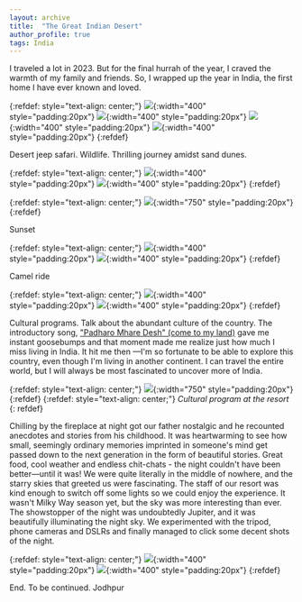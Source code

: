 ```yaml
---
layout: archive
title:  "The Great Indian Desert"
author_profile: true
tags: India
---
```


I traveled a lot in 2023. But for the final hurrah of the year, I craved the warmth of my family and friends. So, I wrapped up the year in India, the first home I have ever known and loved. 

{:refdef: style="text-align: center;"}
![](/images/Manvar1.jpg){:width="400" style="padding:20px"}
![](/images/Manvar2.jpg){:width="400" style="padding:20px"}
![](/images/Manvar3.jpg){:width="400" style="padding:20px"}
![](/images/Manvar4.jpg){:width="400" style="padding:20px"}
{:refdef}

Desert jeep safari. Wildlife. Thrilling journey amidst sand dunes.

{:refdef: style="text-align: center;"}
![](/images/Manvar5.jpg){:width="400" style="padding:20px"}
![](/images/Manvar6.jpg){:width="400" style="padding:20px"}
{:refdef}

{:refdef: style="text-align: center;"}
![](/images/Manvar7.jpg){:width="750" style="padding:20px"}
{:refdef}

Sunset

{:refdef: style="text-align: center;"}
![](/images/Manvar10.jpg){:width="400" style="padding:20px"}
![](/images/Manvar11.jpg){:width="400" style="padding:20px"}
{:refdef}

Camel ride


{:refdef: style="text-align: center;"}
![](/images/Manvar8.jpg){:width="400" style="padding:20px"}
![](/images/Manvar9.jpg){:width="400" style="padding:20px"}
{:refdef}

Cultural programs. Talk about the abundant culture of the country. The introductory song, ["Padharo Mhare Desh" (come to my land)](https://www.youtube.com/watch?v=fq9UfNG1pRc) gave me instant goosebumps and that moment made me realize just how much I miss living in India. It hit me then —I'm so fortunate to be able to explore this country, even though I'm living in another continent. I can travel the entire world, but I will always be most fascinated to uncover more of India.

{:refdef: style="text-align: center;"}
![](/images/Manvar12.jpg){:width="750" style="padding:20px"}
{:refdef}
{:refdef: style="text-align: center;"}
*Cultural program at the resort*
{: refdef}

Chilling by the fireplace at night got our father nostalgic and he recounted anecdotes and stories from his childhood. It was heartwarming to see how small, seemingly ordinary memories imprinted in someone's mind get passed down to the next generation in the form of beautiful stories. Great food, cool weather and endless chit-chats - the night couldn't have been better—until it was! We were quite literally in the middle of nowhere, and the starry skies that greeted us were fascinating. The staff of our resort was kind enough to switch off some lights so we could enjoy the experience. It wasn't Milky Way season yet, but the sky was more interesting than ever. The showstopper of the night was undoubtedly Jupiter, and it was beautifully illuminating the night sky. We experimented with the tripod, phone cameras and DSLRs and finally managed to click some decent shots of the night. 

{:refdef: style="text-align: center;"}
![](/images/Manvar13.jpg){:width="400" style="padding:20px"}
![](/images/Manvar14.jpg){:width="400" style="padding:20px"}
{:refdef}

End. To be continued. Jodhpur